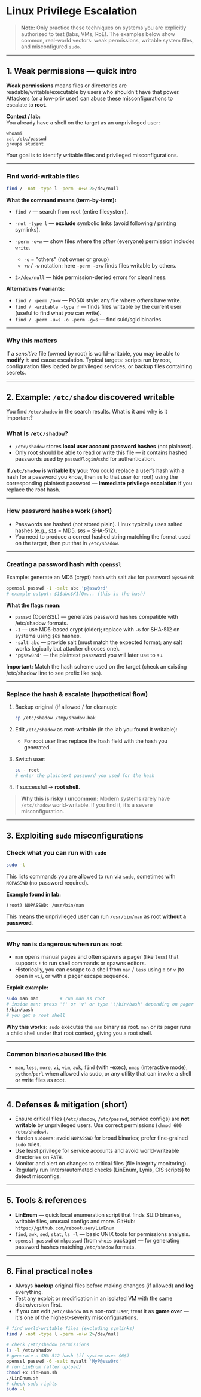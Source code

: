 
# Linux Privilege Escalation

> **Note:** Only practice these techniques on systems you are explicitly authorized to test (labs, VMs, RoE). The examples below show common, real-world vectors: weak permissions, writable system files, and misconfigured `sudo`.

---

## 1. Weak permissions — quick intro
**Weak permissions** means files or directories are readable/writable/executable by users who shouldn't have that power. Attackers (or a low-priv user) can abuse these misconfigurations to escalate to **root**.

**Context / lab:**  
You already have a shell on the target as an unprivileged user:

```text
whoami
cat /etc/passwd
groups student
````

Your goal is to identify writable files and privileged misconfigurations.

---

### Find world-writable files

```bash
find / -not -type l -perm -o+w 2>/dev/null
```

**What the command means (term-by-term):**

* `find /` — search from root (entire filesystem).
* `-not -type l` — **exclude** symbolic links (avoid following / printing symlinks).
* `-perm -o+w` — show files where the *other* (everyone) permission includes `write`.

  * `-o` = "others" (not owner or group)
  * `+w` / `-w` notation: here `-perm -o+w` finds files writable by others.
* `2>/dev/null` — hide permission-denied errors for cleanliness.

**Alternatives / variants:**

* `find / -perm /o=w` — POSIX style: any file where *others* have write.
* `find / -writable -type f` — finds files writable by the current user (useful to find what *you* can write).
* `find / -perm -u=s -o -perm -g=s` — find suid/sgid binaries.

---

### Why this matters

If a *sensitive* file (owned by root) is world-writable, you may be able to **modify it** and cause escalation. Typical targets: scripts run by root, configuration files loaded by privileged services, or backup files containing secrets.

---

## 2. Example: `/etc/shadow` discovered writable

You find `/etc/shadow` in the search results. What is it and why is it important?

### What is `/etc/shadow`?

* `/etc/shadow` stores **local user account password hashes** (not plaintext).
* Only root should be able to read or write this file — it contains hashed passwords used by `passwd`/`login`/`sshd` for authentication.

**If `/etc/shadow` is writable by you:**
You could replace a user’s hash with a hash for a password you know, then `su` to that user (or root) using the corresponding plaintext password — **immediate privilege escalation** if you replace the root hash.

---

### How password hashes work (short)

* Passwords are hashed (not stored plain). Linux typically uses salted hashes (e.g., `$1$` = MD5, `$6$` = SHA-512).
* You need to produce a correct hashed string matching the format used on the target, then put that in `/etc/shadow`.

---

### Creating a password hash with `openssl`

Example: generate an MD5 (crypt) hash with salt `abc` for password `p@ssw0rd`:

```bash
openssl passwd -1 -salt abc 'p@ssw0rd'
# example output: $1$abc$K1fQm... (this is the hash)
```

**What the flags mean:**

* `passwd` (OpenSSL) — generates password hashes compatible with /etc/shadow formats.
* `-1` — use MD5-based crypt (older); replace with `-6` for SHA-512 on systems using `$6$` hashes.
* `-salt abc` — provide salt (must match the expected format; any salt works logically but attacker chooses one).
* `'p@ssw0rd'` — the plaintext password you will later use to `su`.

**Important:** Match the hash scheme used on the target (check an existing /etc/shadow line to see prefix like `$6$`).

---

### Replace the hash & escalate (hypothetical flow)

1. Backup original (if allowed / for cleanup):

   ```bash
   cp /etc/shadow /tmp/shadow.bak
   ```
2. Edit `/etc/shadow` as root-writable (in the lab you found it writable):

   * For root user line: replace the hash field with the hash you generated.
3. Switch user:

   ```bash
   su - root
   # enter the plaintext password you used for the hash
   ```
4. If successful → **root shell**.

> **Why this is risky / uncommon:** Modern systems rarely have `/etc/shadow` world-writable. If you find it, it’s a severe misconfiguration.

---

## 3. Exploiting `sudo` misconfigurations

### Check what you can run with `sudo`

```bash
sudo -l
```

This lists commands you are allowed to run via `sudo`, sometimes with `NOPASSWD` (no password required).

**Example found in lab:**

```
(root) NOPASSWD: /usr/bin/man
```

This means the unprivileged user can run `/usr/bin/man` as root **without a password**.

---

### Why `man` is dangerous when run as root

* `man` opens manual pages and often spawns a pager (like `less`) that supports `!` to run shell commands or spawns editors.
* Historically, you can escape to a shell from `man` / `less` using `!` or `v` (to open in `vi`), or with a pager escape sequence.

**Exploit example:**

```bash
sudo man man        # run man as root
# inside man: press '!' or 'v' or type '!/bin/bash' depending on pager
!/bin/bash
# you get a root shell
```

**Why this works:** `sudo` executes the `man` binary as root. `man` or its pager runs a child shell under that root context, giving you a root shell.

---

### Common binaries abused like this

* `man`, `less`, `more`, `vi`, `vim`, `awk`, `find` (with -exec), `nmap` (interactive mode), `python`/`perl` when allowed via sudo, or any utility that can invoke a shell or write files as root.

---

## 4. Defenses & mitigation (short)

* Ensure critical files (`/etc/shadow`, `/etc/passwd`, service configs) are **not writable** by unprivileged users. Use correct permissions (`chmod 600 /etc/shadow`).
* Harden `sudoers`: avoid `NOPASSWD` for broad binaries; prefer fine-grained `sudo` rules.
* Use least privilege for service accounts and avoid world-writeable directories on `PATH`.
* Monitor and alert on changes to critical files (file integrity monitoring).
* Regularly run linters/automated checks (LinEnum, Lynis, CIS scripts) to detect misconfigs.

---

## 5. Tools & references

* **LinEnum** — quick local enumeration script that finds SUID binaries, writable files, unusual configs and more.
  GitHub: `https://github.com/rebootuser/LinEnum`
* `find`, `awk`, `sed`, `stat`, `ls -l` — basic UNIX tools for permissions analysis.
* `openssl passwd` or `mkpasswd` (from `whois` package) — for generating password hashes matching `/etc/shadow` formats.

---

## 6. Final practical notes

* Always **backup** original files before making changes (if allowed) and **log** everything.
* Test any exploit or modification in an isolated VM with the same distro/version first.
* If you can edit `/etc/shadow` as a non-root user, treat it as **game over** — it's one of the highest-severity misconfigurations.


```bash
# find world-writable files (excluding symlinks)
find / -not -type l -perm -o+w 2>/dev/null

# check /etc/shadow permissions
ls -l /etc/shadow
# generate a SHA-512 hash (if system uses $6$)
openssl passwd -6 -salt mysalt 'MyP@ssw0rd'
# run LinEnum (after upload)
chmod +x LinEnum.sh
./LinEnum.sh
# check sudo rights
sudo -l
```
